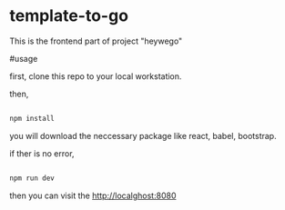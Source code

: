 # template-to-go

This is the frontend part of project "heywego"

#usage

first, clone this repo to your local workstation.

then,

``` javascript

npm install

```

you will download the neccessary package like react, babel, bootstrap.

if ther is no error, 

``` javascript

npm run dev

```

then you can visit the [http://localghost:8080](http://localghost:8080)